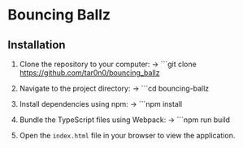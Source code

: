 # Bouncing Ballz

## Installation


1. Clone the repository to your computer: -> ```git clone https://github.com/tar0n0/bouncing_ballz
   
2. Navigate to the project directory: -> ```cd bouncing-ballz
  
3. Install dependencies using npm: ->  ```npm install

4. Bundle the TypeScript files using Webpack: -> ```npm run build

5. Open the `index.html` file in your browser to view the application.
